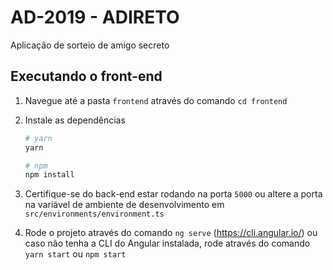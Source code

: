 # AD-2019 - ADIRETO
Aplicação de sorteio de amigo secreto

## Executando o front-end

1. Navegue até a pasta `frontend` através do comando `cd frontend`

2. Instale as dependências

   ```bash
   # yarn
   yarn
   
   # npm
   npm install
   ```

3. Certifique-se do back-end estar rodando na porta `5000` ou altere a porta na variável de ambiente de desenvolvimento em `src/environments/environment.ts`

4. Rode o projeto através do comando `ng serve` (https://cli.angular.io/) ou caso não tenha a CLI do Angular instalada, rode através do comando `yarn start` ou `npm start`